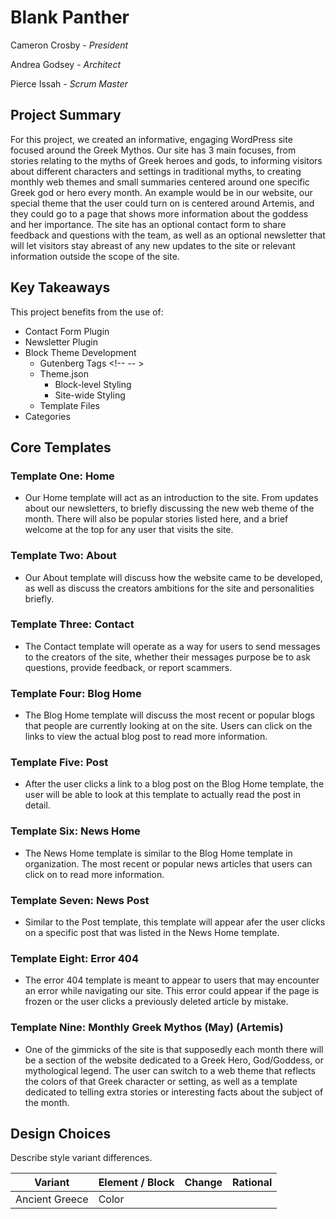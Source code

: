 # Blank Panther

Cameron Crosby - _President_

Andrea Godsey - _Architect_

Pierce Issah - _Scrum Master_

## Project Summary

For this project, we created an informative, engaging WordPress site focused around the Greek Mythos. Our site has 3 main focuses, from stories relating to the myths of Greek heroes and gods, to informing visitors about different characters and settings in traditional myths, to creating monthly web themes and small summaries centered around one specific Greek god or hero every month. An example would be in our website, our special theme that the user could turn on is centered around Artemis, and they could go to a page that shows more information about the goddess and her importance. The site has an optional contact form to share feedback and questions with the team, as well as an optional newsletter that will let visitors stay abreast of any new updates to the site or relevant information outside the scope of the site.

## Key Takeaways

This project benefits from the use of:

- Contact Form Plugin
- Newsletter Plugin
- Block Theme Development
  - Gutenberg Tags <!-- -- >
  - Theme.json
    - Block-level Styling
    - Site-wide Styling
  - Template Files
- Categories

## Core Templates

### Template One: Home

- Our Home template will act as an introduction to the site. From updates about our newsletters, to briefly discussing the new web theme of the month. There will also be popular stories listed here, and a brief welcome at the top for any user that visits the site.

### Template Two: About

- Our About template will discuss how the website came to be developed, as well as discuss the creators ambitions for the site and personalities briefly.

### Template Three: Contact

- The Contact template will operate as a way for users to send messages to the creators of the site, whether their messages purpose be to ask questions, provide feedback, or report scammers.

### Template Four: Blog Home

- The Blog Home template will discuss the most recent or popular blogs that people are currently looking at on the site. Users can click on the links to view the actual blog post to read more information.

### Template Five: Post

- After the user clicks a link to a blog post on the Blog Home template, the user will be able to look at this template to actually read the post in detail.

### Template Six: News Home

- The News Home template is similar to the Blog Home template in organization. The most recent or popular news articles that users can click on to read more information.

### Template Seven: News Post

- Similar to the Post template, this template will appear afer the user clicks on a specific post that was listed in the News Home template.

### Template Eight: Error 404

- The error 404 template is meant to appear to users that may encounter an error while navigating our site. This error could appear if the page is frozen or the user clicks a previously deleted article by mistake.

### Template Nine: Monthly Greek Mythos (May) (Artemis)

- One of the gimmicks of the site is that supposedly each month there will be a section of the website dedicated to a Greek Hero, God/Goddess, or mythological legend. The user can switch to a web theme that reflects the colors of that Greek character or setting, as well as a template dedicated to telling extra stories or interesting facts about the subject of the month.

## Design Choices

Describe style variant differences.

| Variant        | Element / Block | Change | Rational |
| -------------- | --------------- | ------ | -------- |
| Ancient Greece | Color           |        |          |
